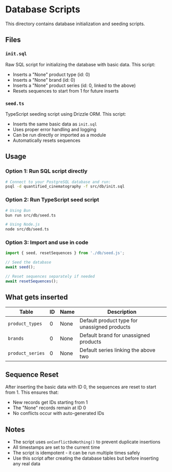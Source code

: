 # Database Scripts

This directory contains database initialization and seeding scripts.

## Files

### `init.sql`
Raw SQL script for initializing the database with basic data. This script:
- Inserts a "None" product type (id: 0)
- Inserts a "None" brand (id: 0) 
- Inserts a "None" product series (id: 0, linked to the above)
- Resets sequences to start from 1 for future inserts

### `seed.ts`
TypeScript seeding script using Drizzle ORM. This script:
- Inserts the same basic data as `init.sql`
- Uses proper error handling and logging
- Can be run directly or imported as a module
- Automatically resets sequences

## Usage

### Option 1: Run SQL script directly
```bash
# Connect to your PostgreSQL database and run:
psql -d quantified_cinematography -f src/db/init.sql
```

### Option 2: Run TypeScript seed script
```bash
# Using Bun
bun run src/db/seed.ts

# Using Node.js
node src/db/seed.ts
```

### Option 3: Import and use in code
```typescript
import { seed, resetSequences } from './db/seed.js';

// Seed the database
await seed();

// Reset sequences separately if needed
await resetSequences();
```

## What gets inserted

| Table | ID | Name | Description |
|-------|----|------|-------------|
| `product_types` | 0 | None | Default product type for unassigned products |
| `brands` | 0 | None | Default brand for unassigned products |
| `product_series` | 0 | None | Default series linking the above two |

## Sequence Reset

After inserting the basic data with ID 0, the sequences are reset to start from 1. This ensures that:
- New records get IDs starting from 1
- The "None" records remain at ID 0
- No conflicts occur with auto-generated IDs

## Notes

- The script uses `onConflictDoNothing()` to prevent duplicate insertions
- All timestamps are set to the current time
- The script is idempotent - it can be run multiple times safely
- Use this script after creating the database tables but before inserting any real data
